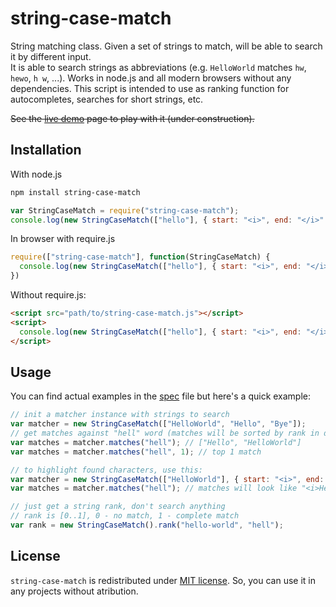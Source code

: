 # string-case-match

String matching class. Given a set of strings to match, will be able to search it by different input.  
It is able to search strings as abbreviations (e.g. `HelloWorld` matches `hw`, `hewo`, `h w`, ...). Works in node.js and all modern browsers without any dependencies. This script is intended to use as ranking function for autocompletes, searches for short strings, etc.  

~~See the [live demo](http://antelle.github.io/string-case-match) page to play with it (under construction).~~

## Installation

With node.js
```bash
npm install string-case-match
```
```javascript 
var StringCaseMatch = require("string-case-match");
console.log(new StringCaseMatch(["hello"], { start: "<i>", end: "</i>" }).matches("hell"));
```
In browser with require.js
```javascript 
require(["string-case-match"], function(StringCaseMatch) {
  console.log(new StringCaseMatch(["hello"], { start: "<i>", end: "</i>" }).matches("hell"));
})
```
Without require.js:
```html
<script src="path/to/string-case-match.js"></script>
<script>
  console.log(new StringCaseMatch(["hello"], { start: "<i>", end: "</i>" }).matches("hell"));
</script>
```
## Usage
You can find actual examples in the [spec](https://github.com/antelle/string-case-match/blob/master/spec/string-case-match.spec.js) file but here's a quick example:
```javascript
// init a matcher instance with strings to search
var matcher = new StringCaseMatch(["HelloWorld", "Hello", "Bye"]);
// get matches against "hell" word (matches will be sorted by rank in descending order)
var matches = matcher.matches("hell"); // ["Hello", "HelloWorld"] 
var matches = matcher.matches("hell", 1); // top 1 match

// to highlight found characters, use this:
var matcher = new StringCaseMatch(["HelloWorld"], { start: "<i>", end: "</i>" });
var matches = matcher.matches("hell"); // matches will look like "<i>Hell</i>oWorld"

// just get a string rank, don't search anything
// rank is [0..1], 0 - no match, 1 - complete match
var rank = new StringCaseMatch().rank("hello-world", "hell"); 
```

## License 
`string-case-match` is redistributed under [MIT license](https://raw.github.com/antelle/string-case-match/master/MIT-LICENSE.txt). So, you can use it in any projects without atribution.
